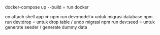 docker-compose up --build = run docker

on attach shell app =>
npm run dev:model  = untuk migrasi database
npm run dev:drop   = untuk drop table / undo migrasi
npm run dev:seed   = untuk generate seeder / generate dummy data
